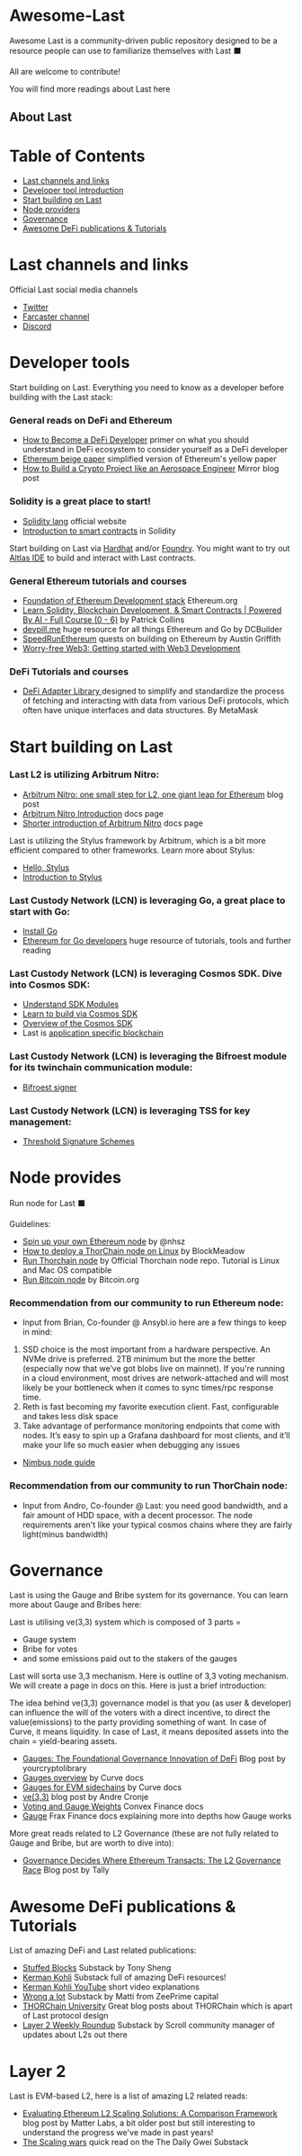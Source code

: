 # Awesome-Last
Awesome Last is a community-driven public repository designed to be a resource people can use to familiarize themselves with Last ⬛️ 

All are welcome to contribute! 

You will find more readings about Last here 

## About Last

# Table of Contents
- [Last channels and links](https://github.com/LastL2/Awesome-Last/blob/main/README.md#last-channels-and-links)
- [Developer tool introduction](https://github.com/LastL2/Awesome-Last/blob/main/README.md#developer-tools)
- [Start building on Last](https://github.com/LastL2/Awesome-Last/blob/main/README.md#start-building-on-last)
- [Node providers](https://github.com/LastL2/Awesome-Last/blob/main/README.md#node-provides)
- [Governance](https://github.com/LastL2/Awesome-Last/blob/main/README.md#governance)
- [Awesome DeFi publications & Tutorials](https://github.com/LastL2/Awesome-Last?tab=readme-ov-file#awesome-defi-publications--tutorials)


# Last channels and links
Official Last social media channels
- [Twitter](https://twitter.com/lastdotnet)
- [Farcaster channel](https://warpcast.com/~/channel/last)
- [Discord](https://last.community/)

# Developer tools 
Start building on Last. Everything you need to know as a developer before building with the Last stack:

### General reads on DeFi and Ethereum
- [How to Become a DeFi Developer](https://kermankohli.substack.com/p/how-to-become-a-defi-developer) primer on what you should understand in DeFi ecosystem to consider yourself as a DeFi developer
- [Ethereum beige paper](https://github.com/chronaeon/beigepaper/blob/master/beigepaper.pdf) simplified version of Ethereum's yellow paper
- [How to Build a Crypto Project like an Aerospace Engineer](https://mirror.xyz/apeworx.eth/XOagKK6ZweD256uc2YsRIkCp5rWChAeEzkPVNOuD4M8) Mirror blog post

  
### Solidity is a great place to start! 
- [Solidity lang](https://soliditylang.org/) official website
- [Introduction to smart contracts](https://docs.soliditylang.org/en/v0.8.24/introduction-to-smart-contracts.html) in Solidity

Start building on Last via [Hardhat](https://hardhat.org/tutorial) and/or [Foundry](https://book.getfoundry.sh/). You might want to try out [Altlas IDE](https://www.atlaszk.com/) to build and interact with Last contracts.

### General Ethereum tutorials and courses
- [Foundation of Ethereum Development stack](https://ethereum.org/en/developers/docs/) Ethereum.org
- [Learn Solidity, Blockchain Development, & Smart Contracts | Powered By AI - Full Course (0 - 6)](https://www.youtube.com/watch?v=umepbfKp5rI) by Patrick Collins
- [devpill.me](https://www.devpill.me/docs/introduction/foreword/) huge resource for all things Ethereum and Go by DCBuilder
- [SpeedRunEthereum](https://speedrunethereum.com/) quests on building on Ethereum by Austin Griffith
- [Worry-free Web3: Getting started with Web3 Development](https://anettrolikova.medium.com/worry-free-web3-getting-started-with-web3-development-d6ea1fa945ae)

### DeFi Tutorials and courses
- [DeFi Adapter Library ](https://github.com/consensys-vertical-apps/mmi-defi-adapters/tree/main) designed to simplify and standardize the process of fetching and interacting with data from various DeFi protocols, which often have unique interfaces and data structures. By MetaMask

# Start building on Last
### Last L2 is utilizing Arbitrum Nitro: 
- [Arbitrum Nitro: one small step for L2, one giant leap for Ethereum](https://medium.com/offchainlabs/arbitrum-nitro-one-small-step-for-l2-one-giant-leap-for-ethereum-bc9108047450) blog post
- [Arbitrum Nitro Introduction](https://docs.arbitrum.io/why-nitro) docs page 
- [Shorter introduction of Arbitrum Nitro](https://docs.arbitrum.io/for-devs/concepts/public-chains#nitro) docs page

Last is utilizing the Stylus framework by Arbitrum, which is a bit more efficient compared to other frameworks. Learn more about Stylus:
- [Hello, Stylus](https://medium.com/offchainlabs/hello-stylus-6b18fecc3a22)
- [Introduction to Stylus](https://docs.arbitrum.io/stylus/stylus-gentle-introduction#whats-stylus)

### Last Custody Network (LCN) is leveraging Go, a great place to start with Go:
- [Install Go](https://go.dev/doc/install)
- [Ethereum for Go developers](https://ethereum.org/en/developers/docs/programming-languages/golang/) huge resource of tutorials, tools and further reading

### Last Custody Network (LCN) is leveraging Cosmos SDK. Dive into Cosmos SDK:
- [Understand SDK Modules](https://tutorials.cosmos.network/tutorials/8-understand-sdk-modules/)
- [Learn to build via Cosmos SDK](https://docs.cosmos.network/)
- [Overview of the Cosmos SDK](https://docs.cosmos.network/v0.50/learn/intro/overview)
- Last is [application specific blockchain](https://docs.cosmos.network/v0.50/learn/intro/why-app-specific)


### Last Custody Network (LCN) is leveraging the Bifroest module for its twinchain communication module:
- [Bifroest signer](https://docs.thorchain.org/how-it-works/technology#signer-bifroest)


### Last Custody Network (LCN) is leveraging TSS for key management: 
- [Threshold Signature Schemes](https://medium.com/nethermind-eth/threshold-signature-schemes-36f40bc42aca)


# Node provides
Run node for Last ⬛️ 

Guidelines:
- [Spin up your own Ethereum node](https://ethereum.org/en/developers/docs/nodes-and-clients/run-a-node/) by @nhsz
- [How to deploy a ThorChain node on Linux](https://www.blockmeadow.com/how-to-deploy-a-thorchain-node-on-linux/) by BlockMeadow
- [Run Thorchain node](https://gitlab.com/thorchain/thornode/-/blob/develop/README.md#setup) by Official Thorchain node repo. Tutorial is Linux and Mac OS compatible
- [Run Bitcoin node](https://bitcoin.org/en/full-node#setup-a-full-node) by Bitcoin.org

### Recommendation from our community to run Ethereum node: 
- Input from Brian, Co-founder @ Ansybl.io
here are a few things to keep in mind: 
1. SSD choice is the most important from a hardware perspective. An NVMe drive is preferred. 2TB minimum but the more the better (especially now that we’ve got blobs live on mainnet). If you're running in a cloud environment, most drives are network-attached and will most likely be your bottleneck when it comes to sync times/rpc response time.
2. Reth is fast becoming my favorite execution client. Fast, configurable and takes less disk space
3. Take advantage of performance monitoring endpoints that come with nodes. It’s easy to spin up a Grafana dashboard for most clients, and it’ll make your life so much easier when debugging any issues
- [Nimbus node guide](https://nimbus.guide/index.html)
  
### Recommendation from our community to run ThorChain node:
- Input from Andro, Co-founder @ Last: 
you need good bandwidth, and a fair amount of HDD space,  with a decent processor. The node requirements aren't like your typical cosmos chains where they are fairly light(minus bandwidth)

# Governance
Last is using the Gauge and Bribe system for its governance. You can learn more about Gauge and Bribes here:

Last is utilising ve(3,3) system which is composed of 3 parts = 
- Gauge system
- Bribe for votes 
- and some emissions paid out to the stakers of the gauges

Last will sorta use 3,3 mechanism. Here is outline of 3,3 voting mechanism. We will create a page in docs on this. Here is just a brief introduction: 

The idea behind ve(3,3) governance model is that you (as user & developer) can influence the will of the voters with a direct incentive, to direct the value(emissions) to the party providing something of want. In case of Curve, it means liquidity. In case of Last, it means deposited assets into the chain = yield-bearing assets. 

- [Gauges: The Foundational Governance Innovation of DeFi](https://yourcryptolibrary.com/blockchain/gauges-the-foundational-governance-innovation-of-defi/) Blog post by yourcryptolibrary
- [Gauges overview](https://docs.curve.fi/curve_dao/liquidity-gauge-and-minting-crv/gauges/overview/) by Curve docs
- [Gauges for EVM sidechains](https://docs.curve.fi/curve_dao/liquidity-gauge-and-minting-crv/evm-sidechains/overview/) by Curve docs
- [ve(3,3)](https://andrecronje.medium.com/ve-3-3-44466eaa088b) blog post by Andre Cronje
- [Voting and Gauge Weights](https://docs.convexfinance.com/convexfinance/general-information/why-convex/voting-and-gauge-weights) Convex Finance docs
- [Gauge](https://docs.frax.finance/vefxs/gauge) Frax Finance docs explaining more into depths how Gauge works

More great reads related to L2 Governance (these are not fully related to Gauge and Bribe, but are worth to dive into): 
- [Governance Decides Where Ethereum Transacts: The L2 Governance Race](https://tally.mirror.xyz/QZNVKjupNZmSUsY9R2sV5_vA-qe1fsCMW2hlnZ-5lEg) Blog post by Tally

# Awesome DeFi publications & Tutorials
List of amazing DeFi and Last related publications:

- [Stuffed Blocks](https://tonysheng.substack.com/archive) Substack by Tony Sheng
- [Kerman Kohli](https://kermankohli.substack.com/) Substack full of amazing DeFi resources!
- [Kerman Kohli YouTube](https://www.youtube.com/@DeFiWeekly/videos) short video explanations
- [Wrong a lot](https://wrongalot.substack.com/archive) Substack by Matti from ZeePrime capital
- [THORChain University](https://crypto-university.medium.com/) Great blog posts about THORChain which is apart of Last protocol design
- [Layer 2 Weekly Roundup](https://layer2roundup.substack.com/) Substack by Scroll community manager of updates about L2s out there

# Layer 2 
Last is EVM-based L2, here is a list of amazing L2 related reads: 
- [Evaluating Ethereum L2 Scaling Solutions: A Comparison Framework](https://blog.matter-labs.io/evaluating-ethereum-l2-scaling-solutions-a-comparison-framework-b6b2f410f955) blog post by Matter Labs, a bit older post but still interesting to understand the progress we've made in past years!
- [The Scaling wars](https://thedailygwei.substack.com/p/the-scaling-wars-the-daily-gwei-518) quick read on the The Daily Gwei Substack 
